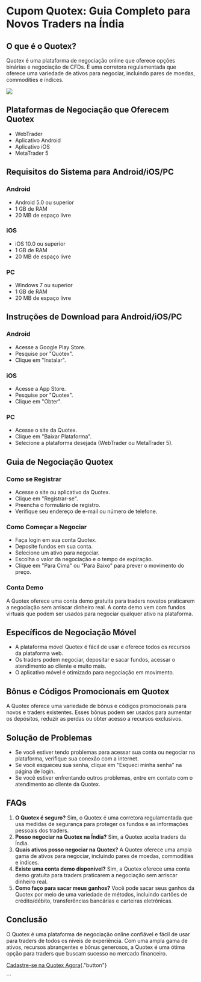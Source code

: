 # Cupom Quotex: Guia Completo para Novos Traders na Índia

## O que é o Quotex?

Quotex é uma plataforma de negociação online que oferece opções binárias
e negociação de CFDs. É uma corretora regulamentada que oferece uma
variedade de ativos para negociar, incluindo pares de moedas,
commodities e índices.

[![](https://static.quotex.io/files/4_en/300_250.jpg)](https://traff.sbs/brokerqxlid)

## Plataformas de Negociação que Oferecem Quotex

-   WebTrader
-   Aplicativo Android
-   Aplicativo iOS
-   MetaTrader 5

## Requisitos do Sistema para Android/iOS/PC

### Android

-   Android 5.0 ou superior
-   1 GB de RAM
-   20 MB de espaço livre

### iOS

-   iOS 10.0 ou superior
-   1 GB de RAM
-   20 MB de espaço livre

### PC

-   Windows 7 ou superior
-   1 GB de RAM
-   20 MB de espaço livre

## Instruções de Download para Android/iOS/PC

### Android

-   Acesse a Google Play Store.
-   Pesquise por "Quotex".
-   Clique em "Instalar".

### iOS

-   Acesse a App Store.
-   Pesquise por "Quotex".
-   Clique em "Obter".

### PC

-   Acesse o site da Quotex.
-   Clique em "Baixar Plataforma".
-   Selecione a plataforma desejada (WebTrader ou MetaTrader 5).

## Guia de Negociação Quotex

### Como se Registrar

-   Acesse o site ou aplicativo da Quotex.
-   Clique em "Registrar-se".
-   Preencha o formulário de registro.
-   Verifique seu endereço de e-mail ou número de telefone.

### Como Começar a Negociar

-   Faça login em sua conta Quotex.
-   Deposite fundos em sua conta.
-   Selecione um ativo para negociar.
-   Escolha o valor da negociação e o tempo de expiração.
-   Clique em "Para Cima" ou "Para Baixo" para prever o
    movimento do preço.

### Conta Demo

A Quotex oferece uma conta demo gratuita para traders novatos praticarem
a negociação sem arriscar dinheiro real. A conta demo vem com fundos
virtuais que podem ser usados para negociar qualquer ativo na
plataforma.

## Específicos de Negociação Móvel

-   A plataforma móvel Quotex é fácil de usar e oferece todos os
    recursos da plataforma web.
-   Os traders podem negociar, depositar e sacar fundos, acessar o
    atendimento ao cliente e muito mais.
-   O aplicativo móvel é otimizado para negociação em movimento.

## Bônus e Códigos Promocionais em Quotex

A Quotex oferece uma variedade de bônus e códigos promocionais para
novos e traders existentes. Esses bônus podem ser usados para aumentar
os depósitos, reduzir as perdas ou obter acesso a recursos exclusivos.

## Solução de Problemas

-   Se você estiver tendo problemas para acessar sua conta ou negociar
    na plataforma, verifique sua conexão com a internet.
-   Se você esqueceu sua senha, clique em "Esqueci minha senha" na
    página de login.
-   Se você estiver enfrentando outros problemas, entre em contato com o
    atendimento ao cliente da Quotex.

## FAQs

1.  **O Quotex é seguro?** Sim, o Quotex é uma corretora regulamentada
    que usa medidas de segurança para proteger os fundos e as
    informações pessoais dos traders.
2.  **Posso negociar na Quotex na Índia?** Sim, a Quotex aceita traders
    da Índia.
3.  **Quais ativos posso negociar na Quotex?** A Quotex oferece uma
    ampla gama de ativos para negociar, incluindo pares de moedas,
    commodities e índices.
4.  **Existe uma conta demo disponível?** Sim, a Quotex oferece uma
    conta demo gratuita para traders praticarem a negociação sem
    arriscar dinheiro real.
5.  **Como faço para sacar meus ganhos?** Você pode sacar seus ganhos da
    Quotex por meio de uma variedade de métodos, incluindo cartões de
    crédito/débito, transferências bancárias e carteiras eletrônicas.

## Conclusão

O Quotex é uma plataforma de negociação online confiável e fácil de usar
para traders de todos os níveis de experiência. Com uma ampla gama de
ativos, recursos abrangentes e bônus generosos, a Quotex é uma ótima
opção para traders que buscam sucesso no mercado financeiro.

[Cadastre-se na Quotex
Agora](\%22https://traff.sbs/brokerqxsignup\%22){."button"}

\`\`\`

